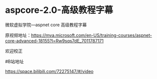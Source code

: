 # aspcore-2.0-高级教程字幕


微软虚拟学院—aspnet core 高级教程字幕

原视频地址：https://mva.microsoft.com/en-US/training-courses/aspnet-core-advanced-18155?l=Rw9sqs7dE_7011787171

欢迎校正

#B站地址

https://space.bilibili.com/72275147/#/video
